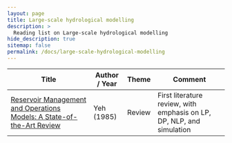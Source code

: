 ```yaml
---
layout: page
title: Large-scale hydrological modelling
description: >
  Reading list on Large-scale hydrological modelling
hide_description: true
sitemap: false
permalink: /docs/large-scale-hydrological-modelling
---
```


| **Title** | **Author / Year** | **Theme** | **Comment** |
|-----------|-------------------|-----------|-------------|
| [Reservoir Management and Operations Models: A State-of-the-Art Review](https://agupubs.onlinelibrary.wiley.com/doi/abs/10.1029/wr021i012p01797) | Yeh (1985) | Review | First literature review, with emphasis on LP, DP, NLP, and simulation |




			
